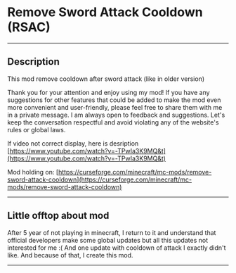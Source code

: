 # Remove Sword Attack Cooldown (RSAC)

---

## Description

This mod remove cooldown after sword attack (like in older version)

Thank you for your attention and enjoy using my mod! If you have any suggestions for other features that could be added to make the mod even more convenient and user-friendly, please feel free to share them with me in a private message. I am always open to feedback and suggestions. Let's keep the conversation respectful and avoid violating any of the website's rules or global laws. 

If video not correct display, here is desription [https://www.youtube.com/watch?v=-TPwIa3K9MQ&t](https://www.youtube.com/watch?v=-TPwIa3K9MQ&t)

Mod holding on: [https://curseforge.com/minecraft/mc-mods/remove-sword-attack-cooldown](https://curseforge.com/minecraft/mc-mods/remove-sword-attack-cooldown)

---

## Little offtop about mod

After 5 year of not playing in minecraft, I return to it and understand that official developers make some global updates but all this updates not interested for me :( And one update with cooldown of attack I exactly didn't like. And because of that, I create this mod.

---
